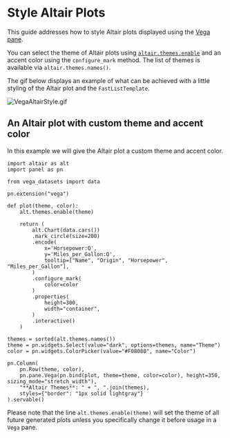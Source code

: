 # Style Altair Plots

This guide addresses how to style Altair plots displayed using the [Vega pane](../../reference/panes/Vega.md).

You can select the theme of Altair plots using [`altair.themes.enable`](https://altair-viz.github.io/user_guide/customization.html#changing-the-theme) and an accent color using the `configure_mark` method. The list of themes is available via `altair.themes.names()`.

The gif below displays an example of what can be achieved with a little styling of the Altair plot and the `FastListTemplate`.

![VegaAltairStyle.gif](https://assets.holoviews.org/panel/thumbnails/gallery/styles/vega-styles.gif)

## An Altair plot with custom theme and accent color

In this example we will give the Altair plot a custom theme and accent color.

```{pyodide}
import altair as alt
import panel as pn

from vega_datasets import data

pn.extension("vega")

def plot(theme, color):
    alt.themes.enable(theme)

    return (
        alt.Chart(data.cars())
        .mark_circle(size=200)
        .encode(
            x='Horsepower:Q',
            y='Miles_per_Gallon:Q',
            tooltip=["Name", "Origin", "Horsepower", "Miles_per_Gallon"],
        )
        .configure_mark(
            color=color
        )
        .properties(
            height=300,
            width="container",
        )
        .interactive()
    )

themes = sorted(alt.themes.names())
theme = pn.widgets.Select(value="dark", options=themes, name="Theme")
color = pn.widgets.ColorPicker(value="#F08080", name="Color")

pn.Column(
    pn.Row(theme, color),
    pn.pane.Vega(pn.bind(plot, theme=theme, color=color), height=350, sizing_mode="stretch_width"),
    "**Altair Themes**: " + ", ".join(themes),
    styles={"border": "1px solid lightgray"}
).servable()
```

Please note that the line `alt.themes.enable(theme)` will set the theme of all future generated plots
unless you specifically change it before usage in a `Vega` pane.
